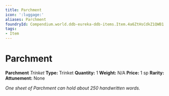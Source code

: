 ```yaml
---
title: Parchment
icon: ':luggage:'
aliases: Parchment
foundryId: Compendium.world.ddb-eureka-ddb-items.Item.4a6ZtHsCdkZ1QWB1
tags:
- Item
---
```


# Parchment

**Parchment**
_Trinket_
**Type:** Trinket
**Quantity:** 1
**Weight:** N/A
**Price:** 1 sp
**Rarity:** 
**Attunement:** None

*One sheet of Parchment can hold about 250 handwritten words.*